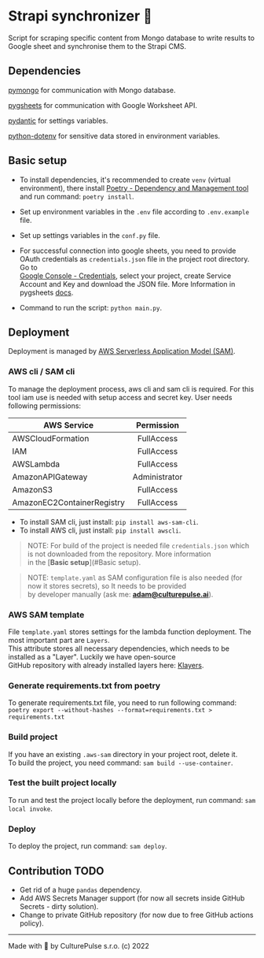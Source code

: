 # Strapi synchronizer 📝

Script for scraping specific content from Mongo database to write results to Google sheet and synchronise them to the Strapi CMS.

## Dependencies

[pymongo](https://pymongo.readthedocs.io/en/stable/) for communication with Mongo database.

[pygsheets](https://pygsheets.readthedocs.io/en/stable/) for communication with Google Worksheet API.

[pydantic](https://pydantic-docs.helpmanual.io/) for settings variables.

[python-dotenv](https://saurabh-kumar.com/python-dotenv/) for sensitive data stored in environment variables.

## Basic setup
- To install dependencies, it's recommended to create `venv` (virtual environment), there install 
[Poetry - Dependency and Management tool](https://python-poetry.org/) and run command: `poetry install`.


- Set up environment variables in the `.env` file according to `.env.example` file.


- Set up settings variables in the `conf.py` file.


- For successful connection into google sheets, you need to provide OAuth credentials as `credentials.json` file in the project root directory. Go to\
[Google Console - Credentials](https://console.cloud.google.com/projectselector2/apis/credentials?supportedpurview=project), 
select your project, create Service Account and Key and download the JSON file. More Information in pygsheets
[docs](https://pygsheets.readthedocs.io/en/stable/authorization.html#service-account).


- Command to run the script: `python main.py`.

## Deployment
Deployment is managed by [AWS Serverless Application Model (SAM)](https://aws.amazon.com/serverless/sam/).

### AWS cli / SAM cli
To manage the deployment process, aws cli and sam cli is required. For this tool iam use is needed with setup
access and secret key. User needs following permissions:

| AWS Service                |  Permission   |
|----------------------------|:-------------:|
| AWSCloudFormation          |  FullAccess   |
| IAM                        |  FullAccess   |
| AWSLambda                  |  FullAccess   |
| AmazonAPIGateway           | Administrator |
| AmazonS3                   |  FullAccess   |
| AmazonEC2ContainerRegistry |  FullAccess   |

- To install SAM cli, just install: `pip install aws-sam-cli`.
- To install AWS cli, just install: `pip install awscli`.

> NOTE: For build of the project is needed file `credentials.json` which is not downloaded from the repository. More information\
> in the [**Basic setup**](#Basic setup).

> NOTE: `template.yaml` as SAM configuration file is also needed (for now it stores secrets), so It needs to be provided\
> by developer manually (ask me: **adam@culturepulse.ai**).

### AWS SAM template
File `template.yaml` stores settings for the lambda function deployment. The most important part are `Layers`. \
This attribute stores all necessary dependencies, which needs to be installed as a "Layer". Luckily we have open-source \
GitHub repository with already installed layers here: [Klayers](https://github.com/keithrozario/Klayers).

### Generate requirements.txt from poetry
To generate requirements.txt file, you need to run following command: `poetry export --without-hashes --format=requirements.txt > requirements.txt`

### Build project
If you have an existing `.aws-sam` directory in your project root, delete it.\
To build the project, you need command: `sam build --use-container`.

### Test the built project locally

To run and test the project locally before the deployment, run command: `sam local invoke`.

### Deploy

To deploy the project, run command: `sam deploy`.

## Contribution TODO
- Get rid of a huge `pandas` dependency.
- Add AWS Secrets Manager support (for now all secrets inside GitHub Secrets - dirty solution).
- Change to private GitHub repository (for now due to free GitHub actions policy).

---
Made with 💜 by CulturePulse s.r.o. (c) 2022
